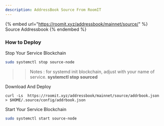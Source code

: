 ```yaml
---
description: AddressBook Source From RoomIT
---
```


{%  embed url="https://roomit.xyz/addressbook/mainnet/source/" %}
Source Addressbook
{%  endembed %}

### How to Deploy

Stop Your Service Blockchain
```bash
sudo systemctl stop source-node
```
>> Notes : for systemd init blockchain, adjust with your name of service. __systemctl stop sourced__


Download And Deploy
```
curl -Ls  https://roomit.xyz/addressbook/mainnet/source/addrbook.json > $HOME/.source/config/addrbook.json 
```

Start Your Service Blockchain
```bash
sudo systemctl start source-node
```
